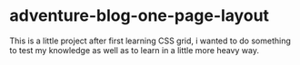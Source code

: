 # adventure-blog-one-page-layout
This is a little project after first learning CSS grid, i wanted to do something to test my knowledge as well as to learn in a little more heavy way.
